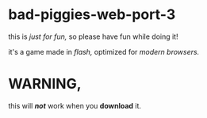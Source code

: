# bad-piggies-web-port-3
this is _just for fun,_ so please have fun while doing it!

it's a game made in _flash,_ optimized for _modern browsers._
# WARNING,
this will **_not_** work when you **download** it.
